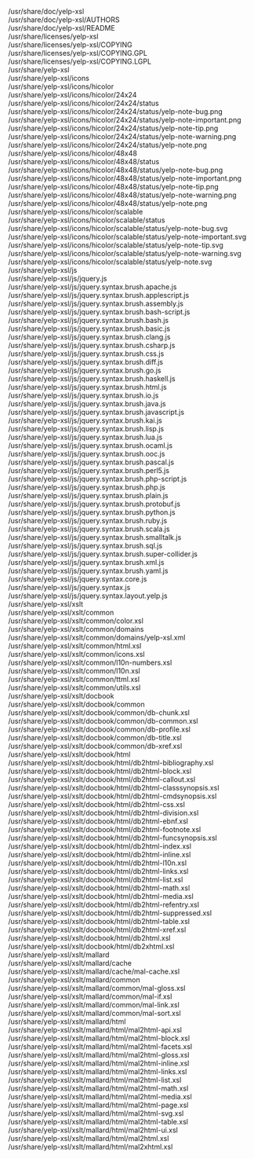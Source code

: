 /usr/share/doc/yelp-xsl  
/usr/share/doc/yelp-xsl/AUTHORS  
/usr/share/doc/yelp-xsl/README  
/usr/share/licenses/yelp-xsl  
/usr/share/licenses/yelp-xsl/COPYING  
/usr/share/licenses/yelp-xsl/COPYING.GPL  
/usr/share/licenses/yelp-xsl/COPYING.LGPL  
/usr/share/yelp-xsl  
/usr/share/yelp-xsl/icons  
/usr/share/yelp-xsl/icons/hicolor  
/usr/share/yelp-xsl/icons/hicolor/24x24  
/usr/share/yelp-xsl/icons/hicolor/24x24/status  
/usr/share/yelp-xsl/icons/hicolor/24x24/status/yelp-note-bug.png  
/usr/share/yelp-xsl/icons/hicolor/24x24/status/yelp-note-important.png  
/usr/share/yelp-xsl/icons/hicolor/24x24/status/yelp-note-tip.png  
/usr/share/yelp-xsl/icons/hicolor/24x24/status/yelp-note-warning.png  
/usr/share/yelp-xsl/icons/hicolor/24x24/status/yelp-note.png  
/usr/share/yelp-xsl/icons/hicolor/48x48  
/usr/share/yelp-xsl/icons/hicolor/48x48/status  
/usr/share/yelp-xsl/icons/hicolor/48x48/status/yelp-note-bug.png  
/usr/share/yelp-xsl/icons/hicolor/48x48/status/yelp-note-important.png  
/usr/share/yelp-xsl/icons/hicolor/48x48/status/yelp-note-tip.png  
/usr/share/yelp-xsl/icons/hicolor/48x48/status/yelp-note-warning.png  
/usr/share/yelp-xsl/icons/hicolor/48x48/status/yelp-note.png  
/usr/share/yelp-xsl/icons/hicolor/scalable  
/usr/share/yelp-xsl/icons/hicolor/scalable/status  
/usr/share/yelp-xsl/icons/hicolor/scalable/status/yelp-note-bug.svg  
/usr/share/yelp-xsl/icons/hicolor/scalable/status/yelp-note-important.svg  
/usr/share/yelp-xsl/icons/hicolor/scalable/status/yelp-note-tip.svg  
/usr/share/yelp-xsl/icons/hicolor/scalable/status/yelp-note-warning.svg  
/usr/share/yelp-xsl/icons/hicolor/scalable/status/yelp-note.svg  
/usr/share/yelp-xsl/js  
/usr/share/yelp-xsl/js/jquery.js  
/usr/share/yelp-xsl/js/jquery.syntax.brush.apache.js  
/usr/share/yelp-xsl/js/jquery.syntax.brush.applescript.js  
/usr/share/yelp-xsl/js/jquery.syntax.brush.assembly.js  
/usr/share/yelp-xsl/js/jquery.syntax.brush.bash-script.js  
/usr/share/yelp-xsl/js/jquery.syntax.brush.bash.js  
/usr/share/yelp-xsl/js/jquery.syntax.brush.basic.js  
/usr/share/yelp-xsl/js/jquery.syntax.brush.clang.js  
/usr/share/yelp-xsl/js/jquery.syntax.brush.csharp.js  
/usr/share/yelp-xsl/js/jquery.syntax.brush.css.js  
/usr/share/yelp-xsl/js/jquery.syntax.brush.diff.js  
/usr/share/yelp-xsl/js/jquery.syntax.brush.go.js  
/usr/share/yelp-xsl/js/jquery.syntax.brush.haskell.js  
/usr/share/yelp-xsl/js/jquery.syntax.brush.html.js  
/usr/share/yelp-xsl/js/jquery.syntax.brush.io.js  
/usr/share/yelp-xsl/js/jquery.syntax.brush.java.js  
/usr/share/yelp-xsl/js/jquery.syntax.brush.javascript.js  
/usr/share/yelp-xsl/js/jquery.syntax.brush.kai.js  
/usr/share/yelp-xsl/js/jquery.syntax.brush.lisp.js  
/usr/share/yelp-xsl/js/jquery.syntax.brush.lua.js  
/usr/share/yelp-xsl/js/jquery.syntax.brush.ocaml.js  
/usr/share/yelp-xsl/js/jquery.syntax.brush.ooc.js  
/usr/share/yelp-xsl/js/jquery.syntax.brush.pascal.js  
/usr/share/yelp-xsl/js/jquery.syntax.brush.perl5.js  
/usr/share/yelp-xsl/js/jquery.syntax.brush.php-script.js  
/usr/share/yelp-xsl/js/jquery.syntax.brush.php.js  
/usr/share/yelp-xsl/js/jquery.syntax.brush.plain.js  
/usr/share/yelp-xsl/js/jquery.syntax.brush.protobuf.js  
/usr/share/yelp-xsl/js/jquery.syntax.brush.python.js  
/usr/share/yelp-xsl/js/jquery.syntax.brush.ruby.js  
/usr/share/yelp-xsl/js/jquery.syntax.brush.scala.js  
/usr/share/yelp-xsl/js/jquery.syntax.brush.smalltalk.js  
/usr/share/yelp-xsl/js/jquery.syntax.brush.sql.js  
/usr/share/yelp-xsl/js/jquery.syntax.brush.super-collider.js  
/usr/share/yelp-xsl/js/jquery.syntax.brush.xml.js  
/usr/share/yelp-xsl/js/jquery.syntax.brush.yaml.js  
/usr/share/yelp-xsl/js/jquery.syntax.core.js  
/usr/share/yelp-xsl/js/jquery.syntax.js  
/usr/share/yelp-xsl/js/jquery.syntax.layout.yelp.js  
/usr/share/yelp-xsl/xslt  
/usr/share/yelp-xsl/xslt/common  
/usr/share/yelp-xsl/xslt/common/color.xsl  
/usr/share/yelp-xsl/xslt/common/domains  
/usr/share/yelp-xsl/xslt/common/domains/yelp-xsl.xml  
/usr/share/yelp-xsl/xslt/common/html.xsl  
/usr/share/yelp-xsl/xslt/common/icons.xsl  
/usr/share/yelp-xsl/xslt/common/l10n-numbers.xsl  
/usr/share/yelp-xsl/xslt/common/l10n.xsl  
/usr/share/yelp-xsl/xslt/common/ttml.xsl  
/usr/share/yelp-xsl/xslt/common/utils.xsl  
/usr/share/yelp-xsl/xslt/docbook  
/usr/share/yelp-xsl/xslt/docbook/common  
/usr/share/yelp-xsl/xslt/docbook/common/db-chunk.xsl  
/usr/share/yelp-xsl/xslt/docbook/common/db-common.xsl  
/usr/share/yelp-xsl/xslt/docbook/common/db-profile.xsl  
/usr/share/yelp-xsl/xslt/docbook/common/db-title.xsl  
/usr/share/yelp-xsl/xslt/docbook/common/db-xref.xsl  
/usr/share/yelp-xsl/xslt/docbook/html  
/usr/share/yelp-xsl/xslt/docbook/html/db2html-bibliography.xsl  
/usr/share/yelp-xsl/xslt/docbook/html/db2html-block.xsl  
/usr/share/yelp-xsl/xslt/docbook/html/db2html-callout.xsl  
/usr/share/yelp-xsl/xslt/docbook/html/db2html-classsynopsis.xsl  
/usr/share/yelp-xsl/xslt/docbook/html/db2html-cmdsynopsis.xsl  
/usr/share/yelp-xsl/xslt/docbook/html/db2html-css.xsl  
/usr/share/yelp-xsl/xslt/docbook/html/db2html-division.xsl  
/usr/share/yelp-xsl/xslt/docbook/html/db2html-ebnf.xsl  
/usr/share/yelp-xsl/xslt/docbook/html/db2html-footnote.xsl  
/usr/share/yelp-xsl/xslt/docbook/html/db2html-funcsynopsis.xsl  
/usr/share/yelp-xsl/xslt/docbook/html/db2html-index.xsl  
/usr/share/yelp-xsl/xslt/docbook/html/db2html-inline.xsl  
/usr/share/yelp-xsl/xslt/docbook/html/db2html-l10n.xsl  
/usr/share/yelp-xsl/xslt/docbook/html/db2html-links.xsl  
/usr/share/yelp-xsl/xslt/docbook/html/db2html-list.xsl  
/usr/share/yelp-xsl/xslt/docbook/html/db2html-math.xsl  
/usr/share/yelp-xsl/xslt/docbook/html/db2html-media.xsl  
/usr/share/yelp-xsl/xslt/docbook/html/db2html-refentry.xsl  
/usr/share/yelp-xsl/xslt/docbook/html/db2html-suppressed.xsl  
/usr/share/yelp-xsl/xslt/docbook/html/db2html-table.xsl  
/usr/share/yelp-xsl/xslt/docbook/html/db2html-xref.xsl  
/usr/share/yelp-xsl/xslt/docbook/html/db2html.xsl  
/usr/share/yelp-xsl/xslt/docbook/html/db2xhtml.xsl  
/usr/share/yelp-xsl/xslt/mallard  
/usr/share/yelp-xsl/xslt/mallard/cache  
/usr/share/yelp-xsl/xslt/mallard/cache/mal-cache.xsl  
/usr/share/yelp-xsl/xslt/mallard/common  
/usr/share/yelp-xsl/xslt/mallard/common/mal-gloss.xsl  
/usr/share/yelp-xsl/xslt/mallard/common/mal-if.xsl  
/usr/share/yelp-xsl/xslt/mallard/common/mal-link.xsl  
/usr/share/yelp-xsl/xslt/mallard/common/mal-sort.xsl  
/usr/share/yelp-xsl/xslt/mallard/html  
/usr/share/yelp-xsl/xslt/mallard/html/mal2html-api.xsl  
/usr/share/yelp-xsl/xslt/mallard/html/mal2html-block.xsl  
/usr/share/yelp-xsl/xslt/mallard/html/mal2html-facets.xsl  
/usr/share/yelp-xsl/xslt/mallard/html/mal2html-gloss.xsl  
/usr/share/yelp-xsl/xslt/mallard/html/mal2html-inline.xsl  
/usr/share/yelp-xsl/xslt/mallard/html/mal2html-links.xsl  
/usr/share/yelp-xsl/xslt/mallard/html/mal2html-list.xsl  
/usr/share/yelp-xsl/xslt/mallard/html/mal2html-math.xsl  
/usr/share/yelp-xsl/xslt/mallard/html/mal2html-media.xsl  
/usr/share/yelp-xsl/xslt/mallard/html/mal2html-page.xsl  
/usr/share/yelp-xsl/xslt/mallard/html/mal2html-svg.xsl  
/usr/share/yelp-xsl/xslt/mallard/html/mal2html-table.xsl  
/usr/share/yelp-xsl/xslt/mallard/html/mal2html-ui.xsl  
/usr/share/yelp-xsl/xslt/mallard/html/mal2html.xsl  
/usr/share/yelp-xsl/xslt/mallard/html/mal2xhtml.xsl  
